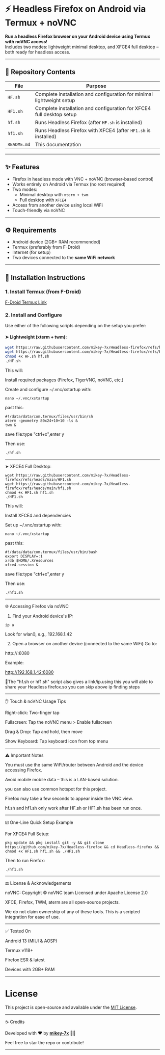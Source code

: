 # ⚡ Headless Firefox on Android via Termux + noVNC

**Run a headless Firefox browser on your Android device using Termux with noVNC access!**  
Includes two modes: lightweight minimal desktop, and XFCE4 full desktop – both ready for headless access.

---

## 📁 Repository Contents

| File       | Purpose                                                                 |
|------------|-------------------------------------------------------------------------|
| `HF.sh`    | Complete installation and configuration for minimal lightweight setup   |
| `HF1.sh`   | Complete installation and configuration for XFCE4 full desktop setup     |
| `hf.sh`    | Runs Headless Firefox (after `HF.sh` is installed)                      |
| `hf1.sh`   | Runs Headless Firefox with XFCE4 (after `HF1.sh` is installed)          |
| `README.md`| This documentation                                                      |

---

## ✨ Features

- Firefox in headless mode with VNC + noVNC (browser-based control)
- Works entirely on Android via Termux (no root required)
- Two modes:
  - Minimal desktop with `xterm + twm`
  - Full desktop with `XFCE4`
- Access from another device using local WiFi
- Touch-friendly via noVNC

---

## ⚙️ Requirements

- Android device (2GB+ RAM recommended)
- Termux (preferably from F-Droid)
- Internet (for setup)
- Two devices connected to the **same WiFi network**

---

## 🔧 Installation Instructions

### 1. Install Termux (from F-Droid)
[F-Droid Termux Link](https://f-droid.org/packages/com.termux/)

### 2. Install and Configure

Use either of the following scripts depending on the setup you prefer:

#### ➤ Lightweight (xterm + twm):

```bash
wget https://raw.githubusercontent.com/mikey-7x/Headless-firefox/refs/heads/main/HF.sh
wget https://raw.githubusercontent.com/mikey-7x/Headless-firefox/refs/heads/main/hf.sh
chmod +x HF.sh hf.sh
./HF.sh
```

This will:

Install required packages (Firefox, TigerVNC, noVNC, etc.)

Create and configure ~/.vnc/xstartup with:

```
nano ~/.vnc/xstartup
```
past this:

```
#!/data/data/com.termux/files/usr/bin/sh
aterm -geometry 80x24+10+10 -ls &
twm &
```
save file:type "ctrl+x",enter y

Then use:

```
./hf.sh
```
---

➤ XFCE4 Full Desktop:

```
wget https://raw.githubusercontent.com/mikey-7x/Headless-firefox/refs/heads/main/HF1.sh
wget https://raw.githubusercontent.com/mikey-7x/Headless-firefox/refs/heads/main/hf1.sh
chmod +x HF1.sh hf1.sh
./HF1.sh
```

This will:

Install XFCE4 and dependencies

Set up ~/.vnc/xstartup with:

```
nano ~/.vnc/xstartup
```
past this:

```
#!/data/data/com.termux/files/usr/bin/bash
export DISPLAY=:1
xrdb $HOME/.Xresources
xfce4-session &
```
save file:type "ctrl+x",enter y

Then use:

```
./hf1.sh
```
---

🌐 Accessing Firefox via noVNC

1. Find your Android device's IP:
   
```
ip a
```
Look for wlan0, e.g., 192.168.1.42

2. Open a browser on another device (connected to the same WiFi)
Go to:

http://<android-ip>:6080

Example:

http://192.168.1.42:6080

🍃The "hf.sh or hf1.sh" script also gives a link/ip.using this you will able to share your Headless firefox.so you can skip above ip finding steps 

---

✋ Touch & noVNC Usage Tips

Right-click: Two-finger tap

Fullscreen: Tap the noVNC menu > Enable fullscreen

Drag & Drop: Tap and hold, then move

Show Keyboard: Tap keyboard icon from top menu

---

⚠️ Important Notes

You must use the same WiFi/router between Android and the device accessing Firefox.

Avoid mobile mobile data – this is a LAN-based solution.

you can also use common hotspot for this project.

Firefox may take a few seconds to appear inside the VNC view.

hf.sh and hf1.sh only work after HF.sh or HF1.sh has been run once.

---

☑️ One-Line Quick Setup Example

For XFCE4 Full Setup:

```
pkg update && pkg install git -y && git clone https://github.com/mikey-7x/Headless-firefox && cd Headless-firefox && chmod +x HF1.sh hf1.sh && ./HF1.sh
```

Then to run Firefox:

```
./hf1.sh
```

---

⚖️ License & Acknowledgements

noVNC: Copyright © noVNC team
Licensed under Apache License 2.0

XFCE, Firefox, TWM, aterm are all open-source projects.

We do not claim ownership of any of these tools. This is a scripted integration for ease of use.

---

✅ Tested On

Android 13 (MIUI & AOSP)

Termux v118+

Firefox ESR & latest

Devices with 2GB+ RAM

---

# License

This project is open-source and available under the [MIT License](LICENSE).

---

☕ Credits

Developed with  ❤️ by **[mikey-7x](https://github.com/mikey-7x)** 🚀🔥  

Feel free to star the repo or contribute!

---

